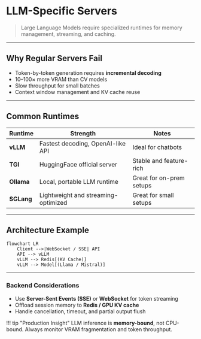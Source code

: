# LLM-Specific Servers

> Large Language Models require specialized runtimes for memory management, streaming, and caching.

---

## Why Regular Servers Fail

* Token-by-token generation requires **incremental decoding**
* 10–100× more VRAM than CV models
* Slow throughput for small batches
* Context window management and KV cache reuse

---

## Common Runtimes

| Runtime    | Strength                            | Notes                    |
| ---------- | ----------------------------------- | ------------------------ |
| **vLLM**   | Fastest decoding, OpenAI-like API   | Ideal for chatbots       |
| **TGI**    | HuggingFace official server         | Stable and feature-rich  |
| **Ollama** | Local, portable LLM runtime         | Great for on-prem setups |
| **SGLang** | Lightweight and streaming-optimized | Great for small setups   |

---

## Architecture Example

```mermaid
flowchart LR
    Client -->|WebSocket / SSE| API
    API --> vLLM
    vLLM --> Redis[(KV Cache)]
    vLLM --> Model[(Llama / Mistral)]
```

---

### Backend Considerations

* Use **Server-Sent Events (SSE)** or **WebSocket** for token streaming
* Offload session memory to **Redis / GPU KV cache**
* Handle cancellation, timeout, and partial output flush

!!! tip "Production Insight"
    LLM inference is **memory-bound**, not CPU-bound.
    Always monitor VRAM fragmentation and token throughput.